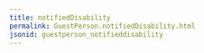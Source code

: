 ```yaml
---
title: notifiedDisability
permalink: GuestPerson.notifiedDisability.html
jsonid: guestperson_notifieddisability
---
```

